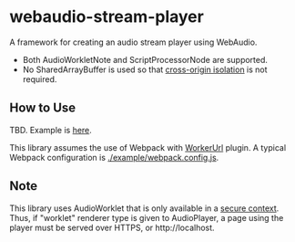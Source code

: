 # webaudio-stream-player

A framework for creating an audio stream player using WebAudio. 

- Both AudioWorkletNote and ScriptProcessorNode are supported. 
- No SharedArrayBuffer is used so that [cross-origin isolation](https://web.dev/i18n/en/cross-origin-isolation-guide/) is not required.

## How to Use
TBD. Example is [here](./example).

This library assumes the use of Webpack with [WorkerUrl](https://github.com/popelenkow/worker-url) plugin.
A typical Webpack configuration is [./example/webpack.config.js](./example/webpack.config.js).

## Note
This library uses AudioWorklet that is only available in a [secure context](https://w3c.github.io/webappsec-secure-contexts/). 
Thus, if "worklet" renderer type is given to AudioPlayer, a page using the player must be served over HTTPS, 
or http://localhost.
